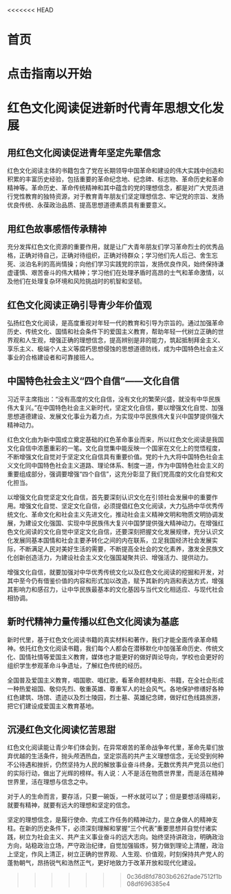 <<<<<<< HEAD
# 首页

点击指南以开始
=======
# 红色文化阅读促进新时代青年思想文化发展

## 用红色文化阅读促进青年坚定先辈信念

红色文化阅读主体的书籍包含了党在长期领导中国革命和建设的伟大实践中创造和积累的丰富历史经验，包括重要的革命纪念地、纪念碑、标志物、革命历史和革命精神等。革命历史、革命传统精神和其中蕴含的党的理想信念，都是对广大党员进行党性教育的独特资源，对于教育青年朋友们坚定理想信念、牢记党的宗旨、发扬优良传统、永葆政治品质、提高思想道德素质具有重要意义。

## 用红色故事感悟传承精神

充分发挥红色文化资源的重要作用，就是让广大青年朋友们学习革命烈士的优秀品格，正确对待自己，正确对待组织，正确对待群众；学习他们先人后己、舍生忘死、淡泊名利的高尚情操；向他们学习实践党的宗旨，发扬优良作风，始终保持谦虚谨慎、艰苦奋斗的伟大精神；学习他们在处理矛盾时高昂的士气和革命激情，以及他们在处理复杂环境和风险挑战时的机智和坚韧。

## 红色文化阅读正确引导青少年价值观

弘扬红色文化阅读，是高度重视对年轻一代的教育和引导为宗旨的。通过加强革命历史、传统文化、国情和社会条件下的爱国主义教育，帮助年轻一代树立正确的世界观和人生观，增强正确的理想信念，提高辨别是非的能力，筑起抵制拜金主义、享乐主义、极端个人主义等腐朽思想侵蚀的思想道德防线，成为中国特色社会主义事业的合格建设者和可靠接班人。

## 中国特色社会主义“四个自信”——文化自信

习近平主席指出：“没有高度的文化自信，没有文化的繁荣兴盛，就没有中华民族伟大复兴。”在中国特色社会主义新时代，坚定文化自信，要以增强文化自觉、加强思想道德建设、发展文化事业为着力点，为实现中华民族伟大复兴中国梦提供强大精神动力。

红色文化由为新中国成立奠定基础的红色革命事业而来，所以红色文化阅读是我国文化自信中浓墨重彩的一笔。文化自觉集中能反映一个国家在文化上的觉悟程度，不断增强文化自觉对于坚定文化自信具有重要价值。党的十九大将中国特色社会主义文化同中国特色社会主义道路、理论体系、制度一道，作为中国特色社会主义的重要组成部分，强调要增强“四个自信”，这充分彰显了我们党高度的文化自觉和文化担当。

以增强文化自觉坚定文化自信，首先要深刻认识文化在引领社会发展中的重要作用。增强文化自觉、坚定文化自信，必须提倡红色文化阅读，大力弘扬中华优秀传统文化、革命文化和社会主义先进文化，推动社会主义精神文明和物质文明协调发展，为建设文化强国、实现中华民族伟大复兴中国梦提供强大精神动力。在增强红色文化阅读的文化自觉中坚定文化自信，还要深刻把握文化发展规律，充分认识文化发展同基本国情和社会主要矛转化之间的内在联系，立足我国经济社会发展实际，不断满足人民对美好生活的需要，不断提高全社会的文化素养，激发全民族文化创新创造活力，为建设社会主义文化强国凝聚共识、增强活力、提供动力。

增强文化自信，就要加强对中华优秀传统文化以及红色文化阅读的挖掘和开发，对其中至今仍有借鉴价值的内容和形式加以改造，赋予其新的内涵和表达方式，增强其影响力和感召力，让中华民族最基本的文化基因与当代文化相适应、与现代社会相协调。

## 新时代精神力量传播以红色文化阅读为基底

新时代里，基于红色文化阅读书籍的真实材料和著作，我们才能全面传承革命精神。依托红色文化阅读书籍，我们每个人都会在潜移默化中加强革命历史、传统文化、国情社情等爱国主义教育，媒体也才能更好的做好舆论导向，学校也会更好的组织学生参观革命斗争遗址，了解红色传统的经历。

全国普及爱国主义教育，唱国歌、唱红歌，看革命题材电影、书籍，在全社会形成一种热爱祖国、敬仰先烈、敬重英雄、尊重军人的社会风气。各地保护修缮好各种红色建筑、场馆、遗迹以及烈士陵园，烈士墓、英雄纪念碑，做好红色线路旅游，把它们建设成爱国主义教育基地。

## 沉浸红色文化阅读忆苦思甜

红色文化阅读能让青少年们体会到，在异常艰苦的革命战争年代里，革命先辈们放弃优越的生活条件，抛头颅洒热血，坚定崇高的共产主义理想信念，无论受到何种不公待遇和挫折，仍然坚持为人民的解放事业奋斗终身。无数优秀共产党员以他们的实际行动，做出了光辉的榜样。有人说：人不是活在物质世界里，而是活在精神世界里，活在理想与信念之中。

对于人的生命而言，要存活，只要一碗饭，一杯水就可以了；但是要想活得精彩，就要有精神，就要有远大的理想和坚定的信念。

坚定的理想信念，是履行使命、完成工作任务的精神动力，是立身做人的精神支柱。在新的历史条件下，必须深刻理解和掌握“三个代表”重要思想并自觉付诸实践，树立为社会主义、共产主义事业奋斗的远大志向。始终坚持讲政治，明确政治方向，站稳政治立场，严守政治纪律，自觉加强锻炼，努力做到理论上清醒，政治上坚定，作风上清正，树立正确的世界观、人生观、价值观，时刻保持共产党人的蓬勃朝气，昂扬锐气和浩然正气，更好地致力于改革开放和现代化建设。
>>>>>>> 0c36d8fd7803b6262fade7512f1b08df696385e4
